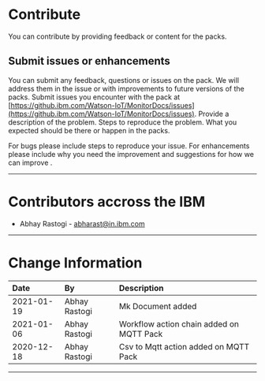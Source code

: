 # Contribute
You can contribute by providing feedback or content for the packs. 

## Submit issues or enhancements
You can submit any feedback, questions or issues on the pack.  We will address them in the issue or with improvements to
future versions of the packs. Submit issues you encounter with the pack at [https://github.ibm.com/Watson-IoT/MonitorDocs/issues](https://github.ibm.com/Watson-IoT/MonitorDocs/issues).  Provide a description of the problem.  Steps to reproduce the problem.  What you expected should be there or happen in the packs.

For bugs please include steps to reproduce your issue.  For enhancements please include why you need the improvement and suggestions for how we can improve .

---

# Contributors accross the IBM

- Abhay Rastogi - <abharast@in.ibm.com>


---

# Change Information

|Date     |By             | Description                                           |
|:--------|:--------------|:------------------------------------------------------|
|2021-01-19|Abhay Rastogi|Mk Document added |
|2021-01-06|Abhay Rastogi|Workflow action chain added on MQTT Pack |
|2020-12-18|Abhay Rastogi|Csv to Mqtt action added on MQTT Pack |

---
